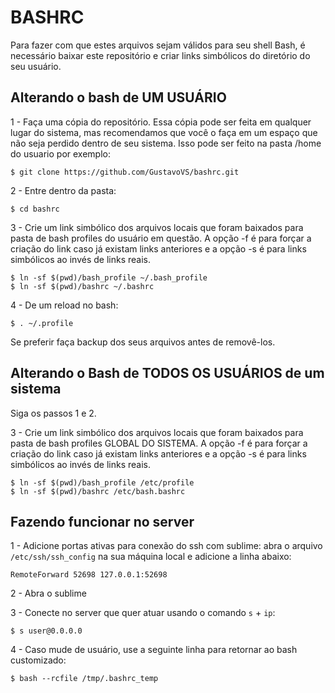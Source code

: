 # BASHRC

Para fazer com que estes arquivos sejam válidos para seu shell Bash, é necessário baixar este repositório e criar links simbólicos do diretório do seu usuário.

## Alterando o bash de UM USUÁRIO

1 - Faça uma cópia do repositório. Essa cópia pode ser feita em qualquer lugar do sistema, mas recomendamos que você o faça em um espaço que não seja perdido dentro de seu sistema. Isso pode ser feito na pasta /home do usuario por exemplo:
```
$ git clone https://github.com/GustavoVS/bashrc.git
```

2 - Entre dentro da pasta:
```
$ cd bashrc
```
3 - Crie um link simbólico dos arquivos locais que foram baixados para pasta de bash profiles do usuário em questão. A opção -f é para forçar a criação do link caso já existam links anteriores e a opção -s é para links simbólicos ao invés de links reais. 
```
$ ln -sf $(pwd)/bash_profile ~/.bash_profile
$ ln -sf $(pwd)/bashrc ~/.bashrc
```

4 - De um reload no bash:
```
$ . ~/.profile
```

Se preferir faça backup dos seus arquivos antes de removê-los.

## Alterando o Bash de TODOS OS USUÁRIOS de um sistema

Siga os passos 1 e 2. 

3 - Crie um link simbólico dos arquivos locais que foram baixados para pasta de bash profiles GLOBAL DO SISTEMA. A opção -f é para forçar a criação do link caso já existam links anteriores e a opção -s é para links simbólicos ao invés de links reais. 

```
$ ln -sf $(pwd)/bash_profile /etc/profile
$ ln -sf $(pwd)/bashrc /etc/bash.bashrc
```

## Fazendo funcionar no server

1 - Adicione portas ativas para conexão do ssh com sublime: abra o arquivo `/etc/ssh/ssh_config` na sua máquina local e adicione a linha abaixo: 

```
RemoteForward 52698 127.0.0.1:52698
```

2 - Abra o sublime

3 - Conecte no server que quer atuar usando o comando `s` + `ip`:
```
$ s user@0.0.0.0
```

4 - Caso mude de usuário, use a seguinte linha para retornar ao bash customizado:
```
$ bash --rcfile /tmp/.bashrc_temp
```


